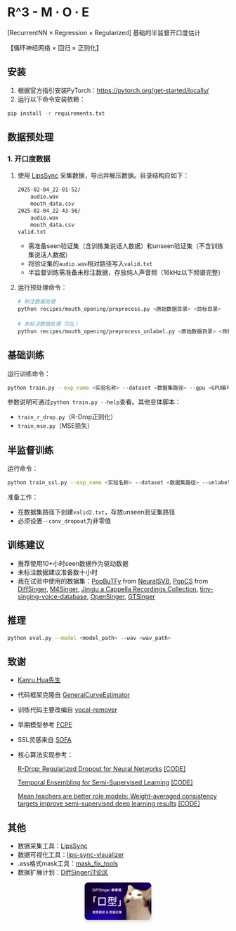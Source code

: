 # R^3 - M · O · E

[RecurrentNN × Regression × Regularized] 基础的半监督开口度估计

【循环神经网络 × 回归 × 正则化】

## 安装

1. 根据官方指引安装PyTorch：https://pytorch.org/get-started/locally/
2. 运行以下命令安装依赖：
```bash
pip install -r requirements.txt
```

## 数据预处理

### 1. 开口度数据

1. 使用 [LipsSync](https://github.com/KCKT0112/LipsSync) 采集数据，导出并解压数据。目录结构应如下：
    ```text
    2025-02-04_22-01-52/
        audio.wav
        mouth_data.csv
    2025-02-04_22-43-56/
        audio.wav
        mouth_data.csv
    valid.txt
    ```
    - 需准备seen验证集（含训练集说话人数据）和unseen验证集（不含训练集说话人数据）
    - 将验证集的`audio.wav`相对路径写入`valid.txt`
    - 半监督训练需准备未标注数据，存放纯人声音频（16kHz以下频谱完整）

2. 运行预处理命令：
    ```bash
    # 标注数据处理
    python recipes/mouth_opening/preprocess.py <原始数据目录> <目标目录>
    
    # 未标注数据处理（SSL）
    python recipes/mouth_opening/preprocess_unlabel.py <原始数据目录> <目标目录>
    ```

## 基础训练

运行训练命令：
```bash
python train.py --exp_name <实验名称> --dataset <数据集路径> --gpu <GPU编号>
```
参数说明可通过`python train.py --help`查看。其他变体脚本：
- `train_r_drop.py`（R-Drop正则化）
- `train_mse.py`（MSE损失）

## 半监督训练

运行命令：
```bash
python train_ssl.py --exp_name <实验名称> --dataset <数据集路径> --unlabel_dataset <未标注数据路径> --gpu <GPU编号>
```
准备工作：
- 在数据集路径下创建`valid2.txt`，存放unseen验证集路径
- 必须设置`--conv_dropout`为非零值

## 训练建议

- 推荐使用10+小时seen数据作为驱动数据
- 未标注数据建议准备数十小时
- 我在试验中使用的数据集：[PopBuTFy](https://drive.google.com/file/d/1IKFp7y1WeYGrwXgJ0HC3rdPj54WoqIsU/view) from [NeuralSVB](https://github.com/MoonInTheRiver/NeuralSVB), [PopCS](https://drive.google.com/file/d/1uFJmPEUWbzguGBdiuupYvYbBEjopN-Xq/view?usp=sharing) from [DiffSinger](https://github.com/MoonInTheRiver/DiffSinger/), [M4Singer](https://github.com/M4Singer/M4Singer), [Jingju a Cappella Recordings Collection](https://zenodo.org/records/6536490), [tiny-singing-voice-database](https://github.com/najeebkhan/tiny-singing-voice-database), [OpenSinger](https://Multi-Singer.github.io/), [GTSinger](https://aaronz345.github.io/GTSingerDemo/home)

## 推理

```bash
python eval.py --model <model_path> --wav <wav_path>
```

## 致谢

- [Kanru Hua先生](https://github.com/Sleepwalking)
- 代码框架克隆自 [GeneralCurveEstimator](https://github.com/yqzhishen/GeneralCurveEstimator)
- 训练代码主要改编自 [vocal-remover](https://github.com/tsurumeso/vocal-remover)
- 早期模型参考 [FCPE](https://github.com/CNChTu/FCPE)
- SSL灵感来自 [SOFA](https://github.com/qiuqiao/SOFA)
- 核心算法实现参考：

  [R-Drop: Regularized Dropout for Neural Networks](https://arxiv.org/abs/2106.14448) [[CODE]](https://github.com/dropreg/R-Drop)
  
  [Temporal Ensembling for Semi-Supervised Learning](https://arxiv.org/abs/1610.02242) [[CODE]](https://github.com/ferretj/temporal-ensembling)
  
  [Mean teachers are better role models: Weight-averaged consistency targets improve semi-supervised deep learning results](https://arxiv.org/abs/1703.01780) [[CODE]](https://github.com/CuriousAI/mean-teacher)

## 其他

- 数据采集工具：[LipsSync](https://github.com/KCKT0112/LipsSync)
- 数据可视化工具：[lips-sync-visualizer](https://github.com/yqzhishen/lips-sync-visualizer)
- .ass格式mask工具：[mask_fix_tools](https://github.com/KakaruHayate/mask_fix_tools)
- 数据扩展计划：[DiffSinger讨论区](https://github.com/openvpi/DiffSinger/discussions/235)

<div align="center">
  <img src="img/ezgif-4961618104e90c.gif" 
       style="max-width: 30%; height: auto; border-radius: 8px; box-shadow: 0 4px 8px rgba(0,0,0,0.1);">
</div>
